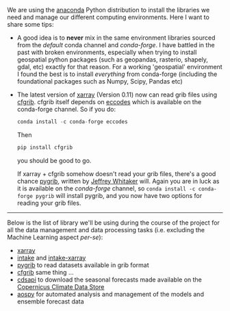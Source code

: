 <!--
.. title: Setting up a conda environment for data processing
.. slug: setting-up-a-conda-environment-for-data-processing
.. date: 2018-11-15 17:34:28 UTC+13:00
.. tags: conda, grib
.. category: 
.. link: 
.. description: 
.. type: text
-->

We are using the [anaconda](http://www.anaconda.com) Python distribution to install the libraries we need and manage our different computing environments. Here I want to share some tips: 

+ A good idea is to **never** mix in the same environment libraries sourced from the *default* conda channel and *conda-forge*. I have battled in the past with broken environments, especially when trying to install geospatial python packages (such as geopandas, rasterio, shapely, gdal, etc) exactly for that reason. For a working 'geospatial' environment I found the best is to install *everything* from conda-forge (including the foundational packages such as Numpy, Scipy, Pandas etc)

+ The latest version of [xarray](http://xarray.pydata.org) (Version 0.11) now can read grib files using [cfgrib](https://github.com/ecmwf/cfgrib). cfgrib itself depends on [eccodes](https://confluence.ecmwf.int/display/ECC) which is available on the conda-forge channel. So if you do: 

  ```python
  conda install -c conda-forge eccodes   
  ```

  Then

  ```python
  pip install cfgrib   
  ```

  you should be good to go. 

  If xarray + cfgrib somehow doesn't read your grib files, there's a good chance [pygrib](https://github.com/jswhit/pygrib), written by [Jeffrey Whitaker](https://www.esrl.noaa.gov/psd/people/jeffrey.s.whitaker/) will. Again you are in luck as it is available on the *conda-forge* channel, so `conda install -c conda-forge pygrib` will install pygrib, and you now have two options for reading your grib files. 

----

Below is the list of library we'll be using during the course of the project for all the data management and data processing tasks (i.e. excluding the Machine Learning aspect *per-se*): 

+ [xarray](http://xarray.pydata.org) 
+ [intake](https://intake.readthedocs.io/en/latest/quickstart.html) and [intake-xarray](https://github.com/ContinuumIO/intake-xarray)
+ [pygrib](https://github.com/jswhit/pygrib) to read datasets available in grib format
+ [cfgrib](https://github.com/ecmwf/cfgrib) same thing ... 
+ [cdsapi](https://pypi.org/project/cdsapi/) to download the seasonal forecasts made available on the [Copernicus Climate Data Store](https://cds.climate.copernicus.eu)
+ [aospy](https://github.com/spencerahill/aospy) for automated analysis and management of the models and ensemble forecast data